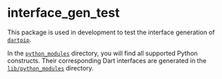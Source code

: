# interface_gen_test

This package is used in development to test the interface generation
of [`dartpip`](../../dartpip/README.md).

In the [`python_modules`](python_modules) directory, you will find all supported Python constructs.
Their corresponding Dart interfaces are generated in the [`lib/python_modules`](lib/python_modules)
directory.
